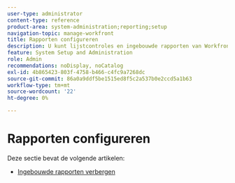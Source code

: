 ```yaml
---
user-type: administrator
content-type: reference
product-area: system-administration;reporting;setup
navigation-topic: manage-workfront
title: Rapporten configureren
description: U kunt lijstcontroles en ingebouwde rapporten van Workfront vormen.
feature: System Setup and Administration
role: Admin
recommendations: noDisplay, noCatalog
exl-id: 4b865423-803f-4758-b466-c4fc9a7268dc
source-git-commit: 86a0a9ddf5be1515ed8f5c2a537b0e2ccd5a1b63
workflow-type: tm+mt
source-wordcount: '22'
ht-degree: 0%

---
```


# Rapporten configureren

Deze sectie bevat de volgende artikelen:

* [Ingebouwde rapporten verbergen](../../../administration-and-setup/manage-workfront/configure-reports/hide-built-in-reports.md)
